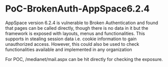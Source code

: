 # PoC-BrokenAuth-AppSpace6.2.4

AppSpace version 6.2.4 is vulnerable to Broken Authentication and found that pages can be called directly, though there is no data in it but the framework is exposed with layouts, menus and functionalities. This supports in stealing session data i.e. cookie information to gain unauthorized access. However, this could also be used to check functionalities available and implemented in any organization

For POC, <URL>/medianet/mail.aspx can be hit directly for checking the exposure.
